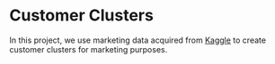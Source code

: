 # Customer Clusters 

In this project, we use marketing data acquired from [Kaggle](https://www.kaggle.com/datasets/rodsaldanha/arketing-campaign) to create customer clusters for marketing purposes. 

